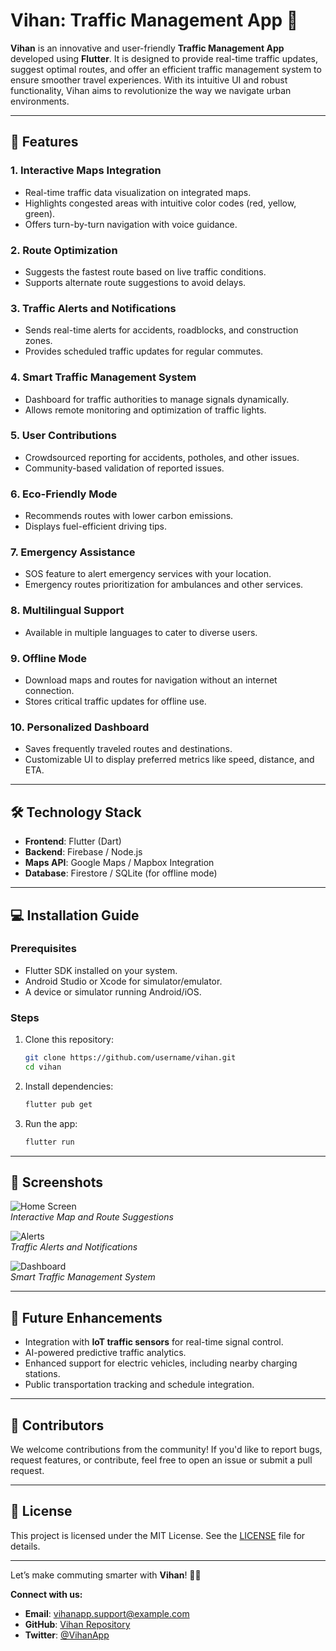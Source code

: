 # Vihan: Traffic Management App 🚦

**Vihan** is an innovative and user-friendly **Traffic Management App** developed using **Flutter**. It is designed to provide real-time traffic updates, suggest optimal routes, and offer an efficient traffic management system to ensure smoother travel experiences. With its intuitive UI and robust functionality, Vihan aims to revolutionize the way we navigate urban environments.

---

## 🚀 Features

### 1. **Interactive Maps Integration**  
   - Real-time traffic data visualization on integrated maps.  
   - Highlights congested areas with intuitive color codes (red, yellow, green).  
   - Offers turn-by-turn navigation with voice guidance.  

### 2. **Route Optimization**  
   - Suggests the fastest route based on live traffic conditions.  
   - Supports alternate route suggestions to avoid delays.  

### 3. **Traffic Alerts and Notifications**  
   - Sends real-time alerts for accidents, roadblocks, and construction zones.  
   - Provides scheduled traffic updates for regular commutes.  

### 4. **Smart Traffic Management System**  
   - Dashboard for traffic authorities to manage signals dynamically.  
   - Allows remote monitoring and optimization of traffic lights.  

### 5. **User Contributions**  
   - Crowdsourced reporting for accidents, potholes, and other issues.  
   - Community-based validation of reported issues.  

### 6. **Eco-Friendly Mode**  
   - Recommends routes with lower carbon emissions.  
   - Displays fuel-efficient driving tips.  

### 7. **Emergency Assistance**  
   - SOS feature to alert emergency services with your location.  
   - Emergency routes prioritization for ambulances and other services.  

### 8. **Multilingual Support**  
   - Available in multiple languages to cater to diverse users.  

### 9. **Offline Mode**  
   - Download maps and routes for navigation without an internet connection.  
   - Stores critical traffic updates for offline use.  

### 10. **Personalized Dashboard**  
   - Saves frequently traveled routes and destinations.  
   - Customizable UI to display preferred metrics like speed, distance, and ETA.  

---

## 🛠️ Technology Stack

- **Frontend**: Flutter (Dart)  
- **Backend**: Firebase / Node.js  
- **Maps API**: Google Maps / Mapbox Integration  
- **Database**: Firestore / SQLite (for offline mode)  

---

## 💻 Installation Guide

### Prerequisites  
- Flutter SDK installed on your system.  
- Android Studio or Xcode for simulator/emulator.  
- A device or simulator running Android/iOS.  

### Steps  
1. Clone this repository:  
   ```bash
   git clone https://github.com/username/vihan.git
   cd vihan
   ```
2. Install dependencies:  
   ```bash
   flutter pub get
   ```
3. Run the app:  
   ```bash
   flutter run
   ```

---

## 📸 Screenshots  
![Home Screen](https://via.placeholder.com/400x300)  
*Interactive Map and Route Suggestions*  

![Alerts](https://via.placeholder.com/400x300)  
*Traffic Alerts and Notifications*  

![Dashboard](https://via.placeholder.com/400x300)  
*Smart Traffic Management System*  

---

## 🌟 Future Enhancements  
- Integration with **IoT traffic sensors** for real-time signal control.  
- AI-powered predictive traffic analytics.  
- Enhanced support for electric vehicles, including nearby charging stations.  
- Public transportation tracking and schedule integration.  

---

## 🙌 Contributors  
We welcome contributions from the community! If you'd like to report bugs, request features, or contribute, feel free to open an issue or submit a pull request.

---

## 📄 License  
This project is licensed under the MIT License. See the [LICENSE](./LICENSE) file for details.

---

Let’s make commuting smarter with **Vihan**! 🚗💨  

**Connect with us:**  
- **Email**: vihanapp.support@example.com  
- **GitHub**: [Vihan Repository](https://github.com/suraj-yadav0/vihan)  
- **Twitter**: [@VihanApp](https://twitter.com/vihanapp)  
